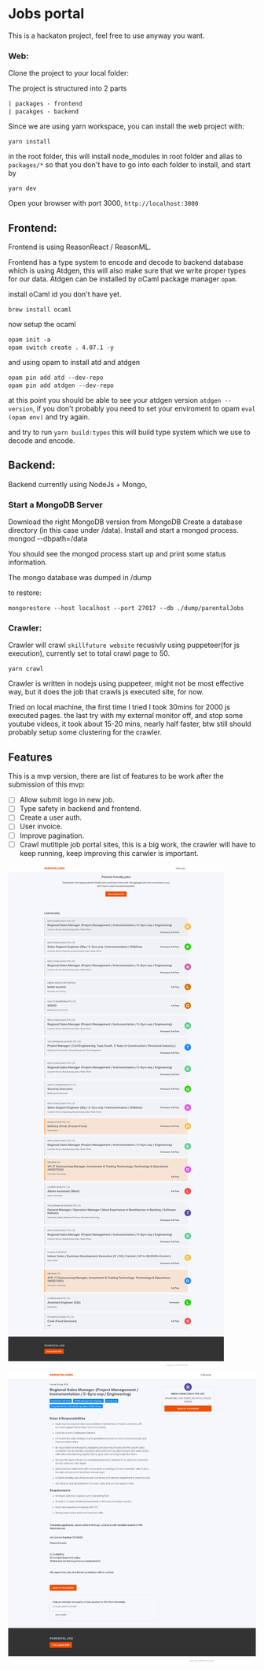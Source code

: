 # Jobs portal

This is a hackaton project, feel free to use anyway you want.

### Web:
Clone the project to your local folder:

The project is structured into 2 parts

```
| packages - frontend
| pacakges - backend
```
Since we are using yarn workspace, you can install the web project with:

```
yarn install
```
in the root folder, this will install node_modules in root folder and alias to `packages/*` so that you don't have to go into each folder to install, and start by

```
yarn dev
```

Open your browser with port 3000, `http://localhost:3000`


## Frontend:

Frontend is using ReasonReact / ReasonML.

Frontend has a type system to encode and decode to backend database which is using Atdgen, this will also make sure that we write proper types for our data. Atdgen can be installed by oCaml package manager `opam`.

install oCaml id you don't have yet.

```
brew install ocaml
```
now setup the ocaml

```
opam init -a
opam switch create . 4.07.1 -y
```
and using opam to install atd and atdgen

```
opam pin add atd --dev-repo   
opam pin add atdgen --dev-repo
```
at this point you should be able to see your atdgen version `atdgen --version`, if you don't probably you need to set your enviroment to opam `eval (opam env)` and try again.

and try to run `yarn build:types` this will build type system which we use to decode and encode.

## Backend:

Backend currently using NodeJs + Mongo,

### Start a MongoDB Server

Download the right MongoDB version from MongoDB
Create a database directory (in this case under /data).
Install and start a mongod process.
mongod --dbpath=/data

You should see the mongod process start up and print some status information.

The mongo database was dumped in /dump

to restore:

```
mongorestore --host localhost --port 27017 --db ./dump/parentalJobs
```

### Crawler:

Crawler will crawl `skillfuture website` recusivly using puppeteer(for js execution), currently set to total crawl page to 50.

```
yarn crawl
```

Crawler is written in nodejs using puppeteer, might not be most effective way, but it does the job that crawls js executed site, for now.

Tried on local machine, the first time I tried I took 30mins for 2000 js executed pages. the last try with my external monitor off, and stop some youtube videos, it took about 15-20 mins, nearly half faster, btw still should probably setup some clustering for the crawler.


## Features

This is a mvp version, there are list of features to be work after the submission of this mvp:

- [ ] Allow submit logo in new job.
- [ ] Type safety in backend and frontend.
- [ ] Create a user auth.
- [ ] User invoice.
- [ ] Improve pagination.
- [ ] Crawl mutltiple job portal sites, this is a big work, the crawler will have to keep running, keep improving this carwler is important.

![screenshot 1](screenshots/1.png)
![screenshot 1](screenshots/2.png)
